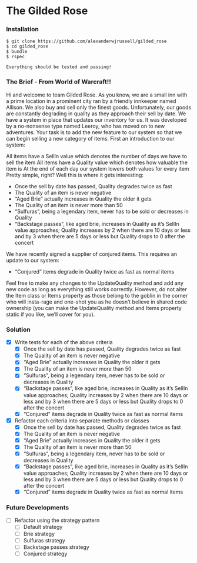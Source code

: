 # The Gilded Rose

### Installation
```
$ git clone https://github.com/alexanderwjrussell/gilded_rose
$ cd gilded_rose
$ bundle
$ rspec

Everything should be tested and passing!
```

### The Brief - From World of Warcraft!!

Hi and welcome to team Gilded Rose. As you know, we are a small inn with a prime location in a prominent city ran by a friendly innkeeper named Allison. We also buy and sell only the finest goods. Unfortunately, our goods are constantly degrading in quality as they approach their sell by date. We have a system in place that updates our inventory for us. It was developed by a no-nonsense type named Leeroy, who has moved on to new adventures. Your task is to add the new feature to our system so that we can begin selling a new category of items. First an introduction to our system:

All items have a SellIn value which denotes the number of days we have to sell the item All items have a Quality value which denotes how valuable the item is At the end of each day our system lowers both values for every item Pretty simple, right? Well this is where it gets interesting:

* Once the sell by date has passed, Quality degrades twice as fast
* The Quality of an item is never negative
* “Aged Brie” actually increases in Quality the older it gets
* The Quality of an item is never more than 50
* “Sulfuras”, being a legendary item, never has to be sold or decreases in Quality
* “Backstage passes”, like aged brie, increases in Quality as it’s SellIn value approaches; Quality increases by 2 when there are 10 days or less and by 3 when there are 5 days or less but Quality drops to 0 after the concert

We have recently signed a supplier of conjured items. This requires an update to our system:

* “Conjured” items degrade in Quality twice as fast as normal items

Feel free to make any changes to the UpdateQuality method and add any new code as long as everything still works correctly. However, do not alter the Item class or Items property as those belong to the goblin in the corner who will insta-rage and one-shot you as he doesn’t believe in shared code ownership (you can make the UpdateQuality method and Items property static if you like, we’ll cover for you).

### Solution
- [x] Write tests for each of the above criteria
  - [x] Once the sell by date has passed, Quality degrades twice as fast
  - [x] The Quality of an item is never negative
  - [x] “Aged Brie” actually increases in Quality the older it gets
  - [x] The Quality of an item is never more than 50
  - [x] “Sulfuras”, being a legendary item, never has to be sold or decreases in Quality
  - [x] “Backstage passes”, like aged brie, increases in Quality as it’s SellIn value approaches; Quality increases by 2 when there are 10 days or less and by 3 when there are 5 days or less but Quality drops to 0 after the concert
  - [x] “Conjured” items degrade in Quality twice as fast as normal items

- [x] Refactor each criteria into separate methods or classes
  - [x] Once the sell by date has passed, Quality degrades twice as fast
  - [x] The Quality of an item is never negative
  - [x] “Aged Brie” actually increases in Quality the older it gets
  - [x] The Quality of an item is never more than 50
  - [x] “Sulfuras”, being a legendary item, never has to be sold or decreases in Quality
  - [x] “Backstage passes”, like aged brie, increases in Quality as it’s SellIn value approaches; Quality increases by 2 when there are 10 days or less and by 3 when there are 5 days or less but Quality drops to 0 after the concert
  - [x] “Conjured” items degrade in Quality twice as fast as normal items

### Future Developments
- [ ] Refactor using the strategy pattern
  - [ ] Default strategy
  - [ ] Brie strategy
  - [ ] Sulfuras strategy
  - [ ] Backstage passes strategy
  - [ ] Conjured strategy
